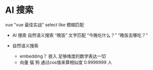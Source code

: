 # AI 搜索
vue  "vue 最佳实战"
select like 模糊匹配

- AI 搜索 自然语义搜索
  “晚饭” 文字匹配
  “今晚吃什么？”
  “晚饭去哪吃？”

- 自然语义搜索
  - embedding？ 嵌入
    足够维度的数学表达一切
  - 向量
    猫 狗 通过cos值来算相似度 0.9999999
    人